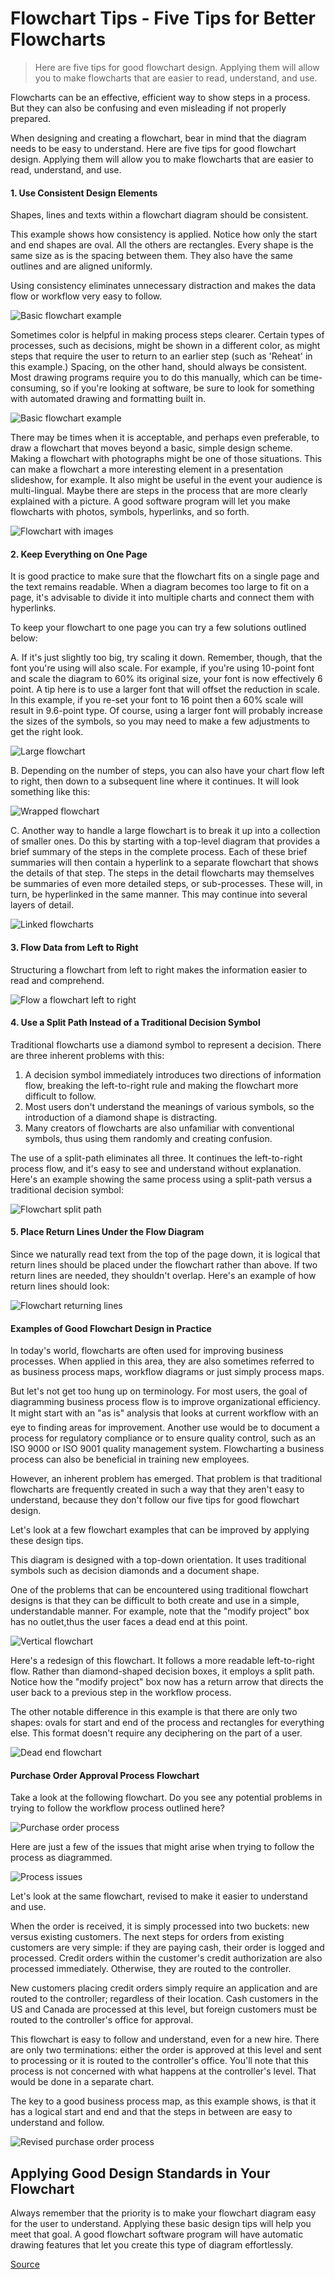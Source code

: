 # Flowchart Tips - Five Tips for Better Flowcharts

> Here are five tips for good flowchart design. Applying them will allow you to make flowcharts that are easier to read, understand, and use.

Flowcharts can be an effective, efficient way to show steps in a process. But they can also be confusing and even misleading if not properly prepared.

When designing and creating a flowchart, bear in mind that the diagram needs to be easy to understand. Here are five tips for good flowchart design. Applying them will allow you to make flowcharts that are easier to read, understand, and use.

#### 1\. Use Consistent Design Elements

Shapes, lines and texts within a flowchart diagram should be consistent.

This example shows how consistency is applied. Notice how only the start and end shapes are oval. All the others are rectangles. Every shape is the same size as is the spacing between them. They also have the same outlines and are aligned uniformly.

Using consistency eliminates unnecessary distraction and makes the data flow or workflow very easy to follow.

![Basic flowchart example](https://wcs.smartdraw.com/flowchart/img/flowchart-example-tips.png?bn=15100111787)

Sometimes color is helpful in making process steps clearer. Certain types of processes, such as decisions, might be shown in a different color, as might steps that require the user to return to an earlier step (such as 'Reheat' in this example.) Spacing, on the other hand, should always be consistent. Most drawing programs require you to do this manually, which can be time-consuming, so if you're looking at software, be sure to look for something with automated drawing and formatting built in.

![Basic flowchart example](https://wcs.smartdraw.com/flowchart/img/flowchart-color-helpful.png?bn=15100111787)

There may be times when it is acceptable, and perhaps even preferable, to draw a flowchart that moves beyond a basic, simple design scheme. Making a flowchart with photographs might be one of those situations. This can make a flowchart a more interesting element in a presentation slideshow, for example. It also might be useful in the event your audience is multi-lingual. Maybe there are steps in the process that are more clearly explained with a picture. A good software program will let you make flowcharts with photos, symbols, hyperlinks, and so forth.

![Flowchart with images](https://wcs.smartdraw.com/flowchart/img/flowchart-with-photos.png?bn=15100111787)

#### 2\. Keep Everything on One Page

It is good practice to make sure that the flowchart fits on a single page and the text remains readable. When a diagram becomes too large to fit on a page, it's advisable to divide it into multiple charts and connect them with hyperlinks.

To keep your flowchart to one page you can try a few solutions outlined below:

A. If it's just slightly too big, try scaling it down. Remember, though, that the font you're using will also scale. For example, if you're using 10-point font and scale the diagram to 60% its original size, your font is now effectively 6 point. A tip here is to use a larger font that will offset the reduction in scale. In this example, if you re-set your font to 16 point then a 60% scale will result in 9.6-point type. Of course, using a larger font will probably increase the sizes of the symbols, so you may need to make a few adjustments to get the right look.

![Large flowchart](https://wcs.smartdraw.com/flowchart/img/scale.png?bn=15100111787)

B. Depending on the number of steps, you can also have your chart flow left to right, then down to a subsequent line where it continues. It will look something like this:

![Wrapped flowchart](https://wcs.smartdraw.com/flowchart/img/wrap-flowchart.png?bn=15100111787)

C. Another way to handle a large flowchart is to break it up into a collection of smaller ones. Do this by starting with a top-level diagram that provides a brief summary of the steps in the complete process. Each of these brief summaries will then contain a hyperlink to a separate flowchart that shows the details of that step. The steps in the detail flowcharts may themselves be summaries of even more detailed steps, or sub-processes. These will, in turn, be hyperlinked in the same manner. This may continue into several layers of detail.

![Linked flowcharts](https://wcs.smartdraw.com/flowchart/img/linking.png?bn=15100111787)

#### 3\. Flow Data from Left to Right

Structuring a flowchart from left to right makes the information easier to read and comprehend.

![Flow a flowchart left to right](https://wcs.smartdraw.com/flowchart/img/wrap-flowchart.png?bn=15100111787)

#### 4\. Use a Split Path Instead of a Traditional Decision Symbol

Traditional flowcharts use a diamond symbol to represent a decision. There are three inherent problems with this:

1.  A decision symbol immediately introduces two directions of information flow, breaking the left-to-right rule and making the flowchart more difficult to follow.
2.  Most users don't understand the meanings of various symbols, so the introduction of a diamond shape is distracting.
3.  Many creators of flowcharts are also unfamiliar with conventional symbols, thus using them randomly and creating confusion.

The use of a split-path eliminates all three. It continues the left-to-right process flow, and it's easy to see and understand without explanation. Here's an example showing the same process using a split-path versus a traditional decision symbol:

![Flowchart split path](https://wcs.smartdraw.com/flowchart/img/split-paths-sidebyside.png?bn=15100111787)

#### 5\. Place Return Lines Under the Flow Diagram

Since we naturally read text from the top of the page down, it is logical that return lines should be placed under the flowchart rather than above. If two return lines are needed, they shouldn't overlap. Here's an example of how return lines should look:

![Flowchart returning lines](https://wcs.smartdraw.com/flowchart/img/return-lines.png?bn=15100111787)

#### Examples of Good Flowchart Design in Practice

In today's world, flowcharts are often used for improving business processes. When applied in this area, they are also sometimes referred to as business process maps, workflow diagrams or just simply process maps.

But let's not get too hung up on terminology. For most users, the goal of diagramming business process flow is to improve organizational efficiency. It might start with an "as is" analysis that looks at current workflow with an eye to finding areas for improvement. Another use would be to document a process for regulatory compliance or to ensure quality control, such as an ISO 9000 or ISO 9001 quality management system. Flowcharting a business process can also be beneficial in training new employees.

However, an inherent problem has emerged. That problem is that traditional flowcharts are frequently created in such a way that they aren't easy to understand, because they don't follow our five tips for good flowchart design.

Let's look at a few flowchart examples that can be improved by applying these design tips.

This diagram is designed with a top-down orientation. It uses traditional symbols such as decision diamonds and a document shape.

One of the problems that can be encountered using traditional flowchart designs is that they can be difficult to both create and use in a simple, understandable manner. For example, note that the "modify project" box has no outlet,thus the user faces a dead end at this point.

![Vertical flowchart](https://wcs.smartdraw.com/flowchart/img/vertical-flowchart.png?bn=15100111787)

Here's a redesign of this flowchart. It follows a more readable left-to-right flow. Rather than diamond-shaped decision boxes, it employs a split path. Notice how the "modify project" box now has a return arrow that directs the user back to a previous step in the workflow process.

The other notable difference in this example is that there are only two shapes: ovals for start and end of the process and rectangles for everything else. This format doesn't require any deciphering on the part of a user.

![Dead end flowchart](https://wcs.smartdraw.com/flowchart/img/revised-flowchart.png?bn=15100111787)

#### Purchase Order Approval Process Flowchart

Take a look at the following flowchart. Do you see any potential problems in trying to follow the workflow process outlined here?

![Purchase order process](https://wcs.smartdraw.com/flowchart/img/purchase-order-approval.png?bn=15100111787)

Here are just a few of the issues that might arise when trying to follow the process as diagrammed.

![Process issues](https://wcs.smartdraw.com/flowchart/img/purchase-order-approval-table.png?bn=15100111787)

Let's look at the same flowchart, revised to make it easier to understand and use.

When the order is received, it is simply processed into two buckets: new versus existing customers. The next steps for orders from existing customers are very simple: if they are paying cash, their order is logged and processed. Credit orders within the customer's credit authorization are also processed immediately. Otherwise, they are routed to the controller.

New customers placing credit orders simply require an application and are routed to the controller; regardless of their location. Cash customers in the US and Canada are processed at this level, but foreign customers must be routed to the controller's office for approval.

This flowchart is easy to follow and understand, even for a new hire. There are only two terminations: either the order is approved at this level and sent to processing or it is routed to the controller's office. You'll note that this process is not concerned with what happens at the controller's level. That would be done in a separate chart.

The key to a good business process map, as this example shows, is that it has a logical start and end and that the steps in between are easy to understand and follow.

![Revised purchase order process](https://wcs.smartdraw.com/flowchart/img/revised-purchase-order-approval.png?bn=15100111787)

Applying Good Design Standards in Your Flowchart
------------------------------------------------

Always remember that the priority is to make your flowchart diagram easy for the user to understand. Applying these basic design tips will help you meet that goal. A good flowchart software program will have automatic drawing features that let you create this type of diagram effortlessly.


[Source](https://www.smartdraw.com/flowchart/flowchart-tips.htm)